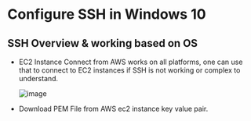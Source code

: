 # Configure SSH in Windows 10

## SSH Overview & working based on OS

- EC2 Instance Connect from AWS works on all platforms, one can use that to connect to EC2 instances if SSH is not working or complex to understand.
  
  ![image](https://github.com/user-attachments/assets/5a78b737-0dfd-48e0-be8f-9c5f41307405)

- Download PEM File from AWS ec2 instance key value pair.

